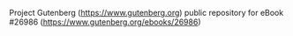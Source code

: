 Project Gutenberg (https://www.gutenberg.org) public repository for eBook #26986 (https://www.gutenberg.org/ebooks/26986)
